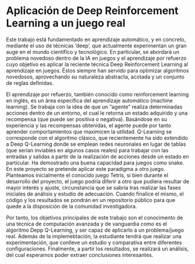 # Aplicación de Deep Reinforcement Learning a un juego real

Este trabajo está fundamentado en aprendizaje automático, y en concreto, mediante el uso de técnicas
‘deep’, que actualmente experimentan un gran auge en el mundo científico y tecnológico. En particular, se
abordará un problema novedoso dentro de la IA en juegos y el aprendizaje por refuerzo cuyo objetivo es
aplicar la reciente técnica Deep Reinforcement Learning al aprendizaje en juegos. Éstos siempre han
servido para optimizar algoritmos novedosos, aprovechando su naturaleza abstracta, acotada y un conjunto
de reglas definidas.

El aprendizaje por refuerzo, también conocido como reinforcement learning en inglés, es un área específica
del aprendizaje automático (machine learning). Se trabaja con la idea de que un “agente” realiza
determinadas acciones dentro de un entorno, el cual le retorna un estado adquirido y una recompensa (que
puede ser positiva o negativa). Basándose en su experiencia y las recompensas obtenidas, el agente puede
por tanto aprender comportamientos que maximicen la utilidad. Q-Learning se corresponde con el algoritmo
clásico, que recientemente ha sido extendido a Deep Q-Learning donde se emplean redes neuronales en
lugar de tablas (que serían inviables en algunos casos reales) para trabajar con las entradas y salidas a
partir de la realización de acciones desde un estado en particular. Ha demostrado una buena capacidad
para juegos como snake. En este proyecto se pretende aplicar este paradigma a otro juego. Planteamos
inicialmente el conocido juego Tetris, si bien durante el desarrollo del proyecto, el juego podría diferir a otro
que pudiera resultar de mayor interés y ajuste, circunstancia que se sabría tras realizar las fases iniciales de
análisis y estudio de adecuación. Cuando finalice el mismo, el código y los resultados se pondrán en un
repositorio público para que quede a la disposición de la comunidad investigadora.

Por tanto, los objetivos principales de este trabajo son el conocimento de una técnica de computación
avanzada y de vanguardia como es el algoritmo Depp Q-Learning, y ser capaz de aplicarlo a un
problema/juego real. Además de la implemebtación, la estudiante tendrá que realizar una experimentación,
que conlleve un estudio y comparativa entre diferentes configuraciones. Finalmente, a partir los resultados,
se realizará un análisis, del cual esperamos poder extraer conclusiones interesantes.
